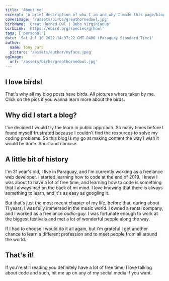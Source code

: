 ```yaml
---
title: 'About me'
excerpt: 'A brief description of who I am and why I made this page/blog.'
coverImage: '/assets/birbs/greathornedowl.jpg'
birbName: 'Great Horned Owl | Bubo Virginianus'
birbLink: 'https://ebird.org/species/grhowl'
tags: ['personal']
date: 'Sat Jul 16 2022 14:37:22 GMT-0400 (Paraguay Standard Time)'
author:
  name: Tony Jara
  picture: '/assets/author/myface.jpeg'
ogImage:
  url: '/assets/birbs/greathornedowl.jpg'
---
```


## I love birds!

That's why all my blog posts have birds. All pictures where taken by me. Click on the pics if you wanna learn more about the birds.

## Why did I start a blog?

I've decided I would try the learn in public approach. So many times before I found myself frustrated because I couldn't find the resources to solve my coding problems. So this blog is my go at making content the way I wish it would be done. Short and concise.

## A little bit of history

I'm 31 year's old, I live in Paraguay, and I'm currently working as a freelance web developer. I started learning how to code at the end of 2019. I knew I was about to have a lot of free time, and learning how to code is something that I always had on the back of mi mind. I love knowing that there is always something to learn, and it's as easy as googling it.

But that's just the most recent chapter of my life, before that, during about 11 years, I was fully immersed in the music world. I owned a rental company, and I worked as a freelance _audio-guy_. I was fortunate enough to work at the biggest festivals and met a lot of wonderful people along the way.

If I had to choose I would do it all again, but i'm grateful I get another chance to learn a different profession and to meet people from all around the world.

## That's it!

If you're still reading you definitely have a lot of free time. I love talking about code and such, hit me up on any of my social media if you want.

